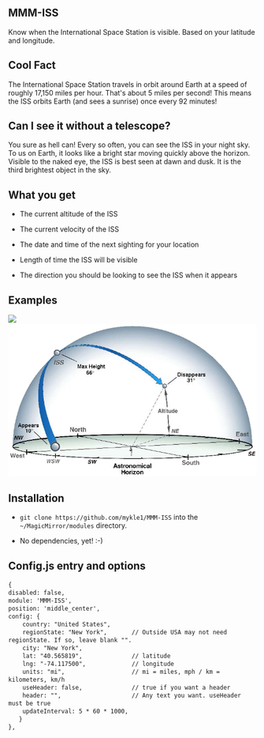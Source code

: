 ## MMM-ISS

Know when the International Space Station is visible. Based on your latitude and longitude.

## Cool Fact

The International Space Station travels in orbit around Earth at a speed of roughly 17,150 miles per hour.
That's about 5 miles per second! This means the ISS orbits Earth (and sees a sunrise) once every 92 minutes!

## Can I see it without a telescope?

You sure as hell can! Every so often, you can see the ISS in your night sky. To us on Earth, it looks like 
a bright star moving quickly above the horizon. Visible to the naked eye, the ISS is best seen at dawn and dusk.
It is the third brightest object in the sky. 

## What you get

* The current altitude of the ISS

* The current velocity of the ISS

* The date and time of the next sighting for your location

* Length of time the ISS will be visible

* The direction you should be looking to see the ISS when it appears

## Examples

![](images/1.PNG) ![](images/2.png)

## Installation

* `git clone https://github.com/mykle1/MMM-ISS` into the `~/MagicMirror/modules` directory.

* No dependencies, yet! :-)


## Config.js entry and options
```
{
disabled: false,
module: 'MMM-ISS',
position: 'middle_center',
config: {
    country: "United States",
    regionState: "New York",       // Outside USA may not need regionState. If so, leave blank "".
    city: "New York",
    lat: "40.565819",              // latitude
    lng: "-74.117500",             // longitude
    units: "mi",                   // mi = miles, mph / km = kilometers, km/h
    useHeader: false,              // true if you want a header
    header: "",                    // Any text you want. useHeader must be true
    updateInterval: 5 * 60 * 1000,
   }
},
```
